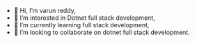 - 👋 Hi, I’m varun reddy,
- 👀 I’m interested in Dotnet full stack development,
- 🌱 I’m currently learning full stack development,
- 💞️ I’m looking to collaborate on dotnet full stack development.

<!---
varunatgithub/varunatgithub is a ✨ special ✨ repository because its `README.md` (this file) appears on your GitHub profile.
You can click the Preview link to take a look at your changes.
--->
